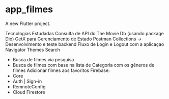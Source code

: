 # app_filmes 

A new Flutter project.

Tecnologias Estudadas
Consulta de API do The Movie Db (usando package Dio)
GetX para Gerenciamento de Estado
Postman Collections -> Desenvolvimento e teste backend
Fluxo de Login e Logout com a aplicaçao
Navigator
Themes
Search 
   - Busca de filmes via pesquisa
   - Busca de filmes com base na lista de Categoria com os gêneros de filmes
Adicionar filmes aos favoritos
Firebase:
   - Core
   - Auth | Sign-in
   - RemnoteConfig
   - Cloud Firestore   